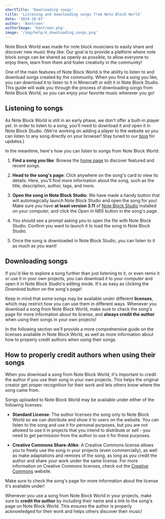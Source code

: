 ```yaml
---
shortTitle: 'Downloading songs'
title: 'Listening and downloading songs from Note Block World'
date: '2024-10-07'
author: 'Bentroen'
authorImage: 'bentroen.png'
image: '/img/help/4_downloading_songs.png'
---
```


Note Block World was made for note block musicians to easily share and discover new music they like. Our goal is to provide a platform where note block songs can be shared as openly as possible, to allow everyone to enjoy them, learn from them and foster creativity in the community!

One of the main features of Note Block World is the ability to listen to and download songs created by the community. When you find a song you like, you can download it to listen to it in Minecraft or edit it in Note Block Studio. This guide will walk you through the process of downloading songs from Note Block World, so you can enjoy your favorite music wherever you go!

## Listening to songs

As Note Block World is still in an early phase, we don't offer a built-in player yet. In order to listen to a song, you'll need to download it and open it in Note Block Studio. (We're working on adding a player to the website so you can listen to any song directly on your browser! Stay tuned to our [blog](/blog) for updates.)

In the meantime, here's how you can listen to songs from Note Block World:

1. **Find a song you like**: Browse the [home page](/) to discover featured and recent songs.

2. **Head to the song's page**: Click anywhere on the song's card to view its details. Here, you'll find more information about the song, such as the title, description, author, tags, and more.

3. **Open the song in Note Block Studio**: We have made a handy button that will automagically launch Note Block Studio and open the song for you! Make sure you have **at least version 3.11** of [Note Block Studio](https://opennbs.com) installed on your computer, and click the _Open in NBS_ button in the song's page.

4. You should see a prompt asking you to open the file with Note Block Studio. Confirm you want to launch it to load the song in Note Block Studio.

5. Once the song is downloaded in Note Block Studio, you can listen to it as much as you want!

## Downloading songs

If you'd like to explore a song further than just listening to it, or even remix it or use it in your own projects, you can download it to your computer and open it in Note Block Studio's editing mode. It's as easy as clicking the _Download_ button on the song's page!

Keep in mind that some songs may be available under different **licenses**, which may restrict how you can use them in different ways. Whenever you download a song from Note Block World, make sure to check the song's page for more information about its license, and **always credit the author** when using their songs in your own projects!

In the following section we'll provide a more comprehensive guide on the licenses available in Note Block World, as well as more information about how to properly credit authors when using their songs.

## How to properly credit authors when using their songs

When you download a song from Note Block World, it's important to credit the author if you use their song in your own projects. This helps the original creator get proper recognition for their work and lets others know where the song came from.

Songs uploaded to Note Block World may be available under either of the following licenses:

- **Standard License**: The author licenses the song only to Note Block World so we can distribute and show it to users on the website. You can listen to the song and use it for personal purposes, but you are not allowed to use it in projects that you intend to distribute or sell - you need to get permission from the author to use it for these purposes.

- **Creative Commons Share-Alike**: A Creative Commons license allows you to freely use the song in your projects (even commercially), as well as make adaptations and remixes of the song, as long as you credit the author and share your work under the same license. For more information on Creative Commons licenses, check out the [Creative Commons](https://creativecommons.org/licenses/by-sa/4.0/) website.

Make sure to check the song's page for more information about the license it's available under!

Whenever you use a song from Note Block World in your projects, make sure to **credit the author** by including their name and a link to the song's page on Note Block World. This ensures the author is properly acknowledged for their work and helps others discover their music!
